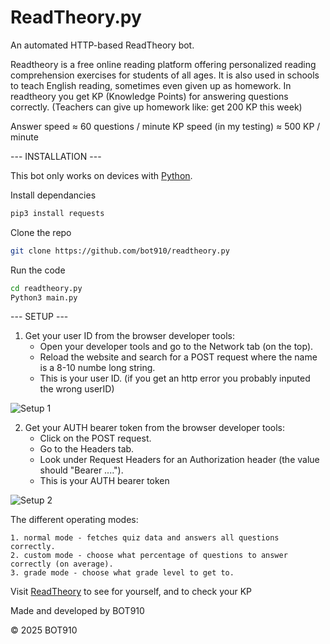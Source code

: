 ReadTheory.py
=============

An automated HTTP-based ReadTheory bot.

Readtheory is a free online reading platform offering personalized reading comprehension exercises for students of all ages. It is also used in schools to teach English reading, sometimes even given up as homework.
In readtheory you get KP (Knowledge Points) for answering questions correctly. (Teachers can give up homework like: get 200 KP this week)

Answer speed ≈ 60 questions / minute
KP speed (in my testing) ≈ 500 KP / minute 

--- INSTALLATION ---

This bot only works on devices with [Python](https://www.python.org/).

Install dependancies
```bash
pip3 install requests
```
Clone the repo
```bash
git clone https://github.com/bot910/readtheory.py
```
Run the code
```bash
cd readtheory.py
Python3 main.py
```

--- SETUP ---
1. Get your user ID from the browser developer tools:
   - Open your developer tools and go to the Network tab (on the top).
   - Reload the website and search for a POST request where the name is a 8-10 numbe long string.
   - This is your user ID.
   (if you get an http error you probably inputed the wrong userID)
  
![Setup 1](https://i.ibb.co/QjYg24tt/Additional.png)
   
2. Get your AUTH bearer token from the browser developer tools:
   - Click on the POST request.
   - Go to the Headers tab.
   - Look under Request Headers for an Authorization header (the value should "Bearer ....").
   - This is your AUTH bearer token

![Setup 2](https://i.ibb.co/M5hcVf5L/additional-2.png)


The different operating modes:
```
1. normal mode - fetches quiz data and answers all questions correctly.
2. custom mode - choose what percentage of questions to answer correctly (on average).
3. grade mode - choose what grade level to get to.
```



Visit [ReadTheory](https://www.readtheory.org/) to see for yourself, and to check your KP

Made and developed by BOT910

© 2025 BOT910
